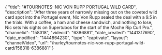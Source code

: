 {
    "title": "#TOURNOTES: NIC VON RUPP PORTUGAL WILD CARD",
    "description": "After three years of narrowly missing out on the coveted wild card spot into the Portugal event, Nic Von Rupp sealed the deal with a 9.5 in the trials. With a coffee, a ham and cheese sandwich, and nothing to lose, Nic sets his sights on Supertubos for the start of the Moche Rip Curl Pro.",
    "channelid": "158318",
    "videoid": "6386881",
    "date_created": "1441317690",
    "date_modified": "1444864230",
    "type": "captivate",
    "layout": "channelVideo",
    "url": "\/hurley\/tournotes-nic-von-rupp-portugal-wild-card\/158318-6386881"
}